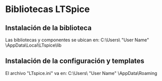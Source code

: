 # Bibliotecas LTSpice
## Instalación de la biblioteca
Las bibliotecas y componentes se ubican en:
C:\Users\ "User Name" \AppData\Local\LTspice\lib

## Instalación de la configuración y templates
El archivo "LTspice.ini" va en:
C:\Users\ "User Name" \AppData\Roaming
